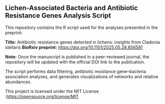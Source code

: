 ## Lichen-Associated Bacteria and Antibiotic Resistance Genes Analysis Script

This repository contains the R script used for the analyses presented in the preprint:

**Title:** Antibiotic resistance genes detected in lichens: insights from Cladonia stellaris
**BioRxiv preprint:** https://doi.org/10.1101/2025.05.28.656581

**Note:** Once the manuscript is published in a peer-reviewed journal, the repository will be updated with the official DOI link to the publication.

The script performs data filtering, antibiotic resistance gene–bacteria association analyses, and generates visualizations of networks and relative abundances.

This project is licensed under the MIT License :https://opensource.org/license/MIT

